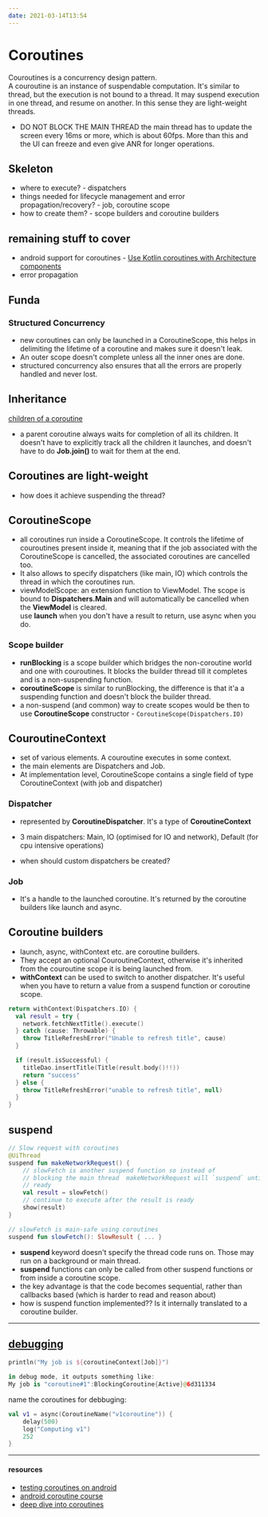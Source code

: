 ```yaml
---
date: 2021-03-14T13:54
---
```


# Coroutines

Couroutines is a concurrency design pattern.  
A couroutine is an instance of suspendable computation. It's similar to thread, but the execution is not bound to a thread. It may suspend execution in one thread, and resume on another. In this sense they are light-weight threads.

- DO NOT BLOCK THE MAIN THREAD
the main thread has to update the screen every 16ms or more, which is about 60fps. More than this and the UI can freeze and even give ANR for longer operations.

## Skeleton
- where to execute? - dispatchers
- things needed for lifecycle management and error propagation/recovery? - job, coroutine scope
- how to create them? - scope builders and coroutine builders


## remaining stuff to cover
- android support for coroutines - [Use Kotlin coroutines with Architecture components
](https://developer.android.com/topic/libraries/architecture/coroutines#lifecyclescope)
- error propagation


## Funda
### Structured Concurrency
- new coroutines can only be launched in a CoroutineScope, this helps in delimiting the lifetime of a coroutine and makes sure it doesn't leak.
- An outer scope doesn't complete unless all the inner ones are done.
- structured concurrency also ensures that all the errors are properly handled and never lost.

## Inheritance
[children of a coroutine](https://kotlinlang.org/docs/coroutine-context-and-dispatchers.html#children-of-a-coroutine)
- a parent coroutine always waits for completion of all its children. It doesn't have to explicitly track all the children it launches, and doesn't have to do **Job.join()** to wait for them at the end.

## Coroutines are light-weight
- how does it achieve suspending the thread?


## CoroutineScope
- all coroutines run inside a CoroutineScope. It controls the lifetime of couroutines present inside it, meaning that if the job associated with the CoroutineScope is cancelled, the associated coroutines are cancelled too. 
- It also allows to specify dispatchers (like main, IO) which controls the thread in which the coroutines run.
- viewModelScope: an extension function to ViewModel. The scope is bound to **Dispatchers.Main** and will automatically be cancelled when the **ViewModel** is cleared.  
use **launch** when you don't have a result to return, use async when you do.

### Scope builder
- **runBlocking** is a scope builder which bridges the non-coroutine world and one with couroutines. It blocks the builder thread till it completes and is a non-suspending function.
- **coroutineScope** is similar to runBlocking, the difference is that it'a a suspending function and doesn't block the builder thread.
- a non-suspend (and common) way to create scopes would be then to use **CoroutineScope** constructor - `CoroutineScope(Dispatchers.IO)`

## CouroutineContext
- set of various elements. A couroutine executes in some context.
- the main elements are Dispatchers and Job.
- At implementation level, CoroutineScope contains a single field of type CoroutineContext (with job and dispatcher)

### Dispatcher
- represented by **CoroutineDispatcher**. It's a type of **CoroutineContext**
- 3 main dispatchers: Main, IO (optimised for IO and network), Default (for cpu intensive operations)

- when should custom dispatchers be created?

### Job
- It's a handle to the launched coroutine. It's returned by the coroutine builders like launch and async.

## Coroutine builders
- launch, async, withContext etc. are coroutine builders.
- They accept an optional CouroutineContext, otherwise it's inherited from the couroutine scope it is being launched from.
- **withContext** can be used to switch to another dispatcher. It's useful when you have to return a value from a suspend function or coroutine scope.
```kotlin
return withContext(Dispatchers.IO) {
  val result = try {
    network.fetchNextTitle().execute()
  } catch (cause: Throwable) {
    throw TitleRefreshError("Unable to refresh title", cause)
  }

  if (result.isSuccessful) {
    titleDao.insertTitle(Title(result.body()!!))
    return "success"
  } else {
    throw TitleRefreshError("unable to refresh title", null)
  }
}

```

## suspend
```kotlin
// Slow request with coroutines
@UiThread
suspend fun makeNetworkRequest() {
    // slowFetch is another suspend function so instead of 
    // blocking the main thread  makeNetworkRequest will `suspend` until the result is 
    // ready
    val result = slowFetch()
    // continue to execute after the result is ready
    show(result)
}

// slowFetch is main-safe using coroutines
suspend fun slowFetch(): SlowResult { ... }
```
- **suspend** keyword doesn't specify the thread code runs on. Those may run on a background or main thread.
- **suspend** functions can only be called from other suspend functions or from inside a coroutine scope.
- the key advantage is that the code becomes sequential, rather than callbacks based (which is harder to read and reason about)
- how is suspend function implemented?? Is it internally translated to a coroutine builder.

---
## [debugging](https://kotlinlang.org/docs/coroutine-context-and-dispatchers.html#debugging-coroutines-and-threads)

```kotlin
println("My job is ${coroutineContext[Job]}")

in debug mode, it outputs something like:
My job is "coroutine#1":BlockingCoroutine{Active}@6d311334

```

name the coroutines for debbuging:
```kotlin
val v1 = async(CoroutineName("v1coroutine")) {
    delay(500)
    log("Computing v1")
    252
}
```



---
#### resources

- [testing coroutines on android](https://www.youtube.com/watch?v=KMb0Fs8rCRs)
- [android coroutine course](https://developer.android.com/courses/pathways/android-coroutines)
- [deep dive into coroutines](https://www.youtube.com/watch?v=YrrUCSi72E8)

